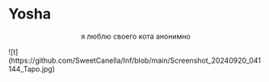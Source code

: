 # Yosha
<p align="center">
я люблю своего кота анонимно
</p>
![t](https://github.com/SweetCanella/Inf/blob/main/Screenshot_20240920_041144_Tapo.jpg)

